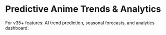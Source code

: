 # Predictive Anime Trends & Analytics

For v35+ features: AI trend prediction, seasonal forecasts, and analytics dashboard.
